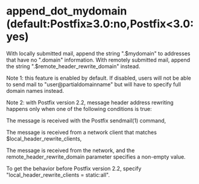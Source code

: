# append_dot_mydomain (default:Postfix&ge;3.0:no,Postfix&lt;3.0:yes) 


With locally submitted mail, append the string ".$mydomain" to
addresses that have no ".domain" information. With remotely submitted
mail, append the string ".$remote_header_rewrite_domain"
instead.



Note 1: this feature is enabled by default. If disabled, users will not be
able to send mail to "user@partialdomainname" but will have to
specify full domain names instead.


 Note 2: with Postfix version 2.2, message header address rewriting
happens only when one of the following conditions is true: 



 The message is received with the Postfix sendmail(1) command,

 The message is received from a network client that matches
$local_header_rewrite_clients,

 The message is received from the network, and the
remote_header_rewrite_domain parameter specifies a non-empty value.



 To get the behavior before Postfix version 2.2, specify
"local_header_rewrite_clients = static:all". 


